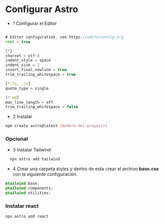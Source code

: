 # Configurar Astro

- 1 Configurar el Editor

```Javascript

# Editor configuration, see https://editorconfig.org
root = true

[*]
charset = utf-8
indent_style = space
indent_size = 2
insert_final_newline = true
trim_trailing_whitespace = true

[*.ts, .js]
quote_type = single

[*.md]
max_line_length = off
trim_trailing_whitespace = false

```

- 2 Instalar

```Bash
npm create astro@latest [Nombre-del-proyecto]
```

### Opcional

- 3 Instalar Tailwind

```Bash
  npx astro add tailwind
```

- 4 Crear una carpeta styles y dentro de esta crear el archivo **base.css** con la siguiente configuración.

```Css
@tailwind base;
@tailwind components;
@tailwind utilities;
```

### Instalar react

```Bash
npx astro add react
```
